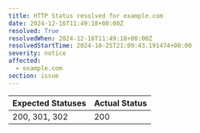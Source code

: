 ```yaml
---
title: HTTP Status resolved for example.com
date: 2024-12-16T11:49:18+00:00Z
resolved: True
resolvedWhen: 2024-12-16T11:49:18+00:00Z
resolvedStartTime: 2024-10-25T21:09:43.191474+00:00
severity: notice
affected:
  - example.com
section: issue
---
```


| Expected Statuses | Actual Status  |
|-------------------|----------------|
| 200, 301, 302 | 200 |
